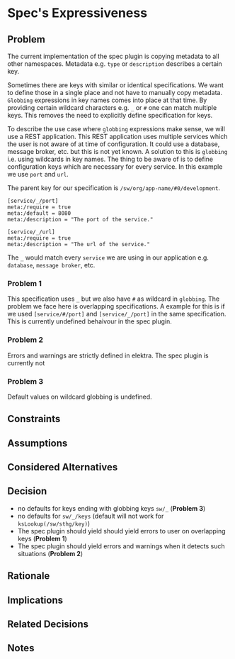 # Spec's Expressiveness

## Problem

The current implementation of the spec plugin is copying metadata to all other namespaces.
Metadata e.g. `type` or `description` describes a certain key.

Sometimes there are keys with similar or identical specifications.
We want to define those in a single place and not have to manually copy metadata.
`Globbing` expressions in key names comes into place at that time. 
By providing certain wildcard characters e.g. `_` or `#` one can match multiple keys.
This removes the need to explicitly define specification for keys.

To describe the use case where `globbing` expressions make sense, we will use a REST application.
This REST application uses multiple services which the user is not aware of at time of configuration.
It could use a database, message broker, etc. but this is not yet known.
A solution to this is `globbing` i.e. using wildcards in key names.
The thing to be aware of is to define configuration keys which are necessary for every service.
In this example we use `port` and `url`.

The parent key for our specification is `/sw/org/app-name/#0/development`.

```ni
[service/_/port]
meta:/require = true
meta:/default = 8080
meta:/description = "The port of the service."

[service/_/url]
meta:/require = true
meta:/description = "The url of the service."
```
The `_` would match every `service` we are using in our application e.g. `database`, `message broker`, etc.

### Problem 1

This specification uses `_` but we also have `#` as wildcard in `globbing`. 
The problem we face here is overlapping specifications.
A example for this is if we used `[service/#/port]` and `[service/_/port]` in the same specification.
This is currently undefined behaivour in the spec plugin.

### Problem 2

Errors and warnings are strictly defined in elektra.
The spec plugin is currently not 

### Problem 3

Default values on wildcard globbing is undefined.

## Constraints

## Assumptions

## Considered Alternatives

## Decision

- no defaults for keys ending with globbing keys `sw/_` (**Problem 3**)
- no defaults for `sw/_/keys` (default will not work for `ksLookup(/sw/sthg/key)`)
- The spec plugin should yield should yield errors to user on overlapping keys (**Problem 1**)
- The spec plugin should yield errors and warnings when it detects such situations (**Problem 2**)

## Rationale

## Implications

## Related Decisions

## Notes
